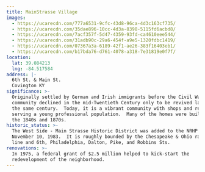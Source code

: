 ```yaml
---
title: MainStrasse Village
images:
  - https://ucarecdn.com/777a6531-9cfc-43d8-96ca-4d3c163cf735/
  - https://ucarecdn.com/35dae896-10cc-4d3a-8398-5115fd6acbd8/
  - https://ucarecdn.com/7acf357f-5d47-4359-93fd-ca4610eee544/
  - https://ucarecdn.com/31adb90c-29a6-454f-a9e5-1320fdbc1419/
  - https://ucarecdn.com/07367a3a-6189-42f1-ae26-383f16403eb1/
  - https://ucarecdn.com/b17bda76-d761-4078-a318-7e31819e0f7f/
location:
  lat: 39.084213
  lng: -84.517584
address: |-
  6th St. & Main St.
  Covington KY
significance: >-
  Originally settled by German and Irish immigrants before the Civil War, the
  community declined in the mid-Twentieth Century only to be revived later in
  the same century.  Today, it is a vibrant community with shops and restaurants
  serving a young professional population.  Many of the homes were built between
  the 1840s and 1870s.
historic_status: >-
  The West Side - Main Strasse Historic District was added to the NRHP on
  November 10, 1983.  It is roughly bounded by the Chesapeake & Ohio railroad
  line and 6th, Philadelphia, Dalton, Pike, and Robbins Sts.
renovations: >-
  In 1975, a federal grant of $2.5 million helped to kick-start the
  redevelopment of the neighborhood.
---
```

